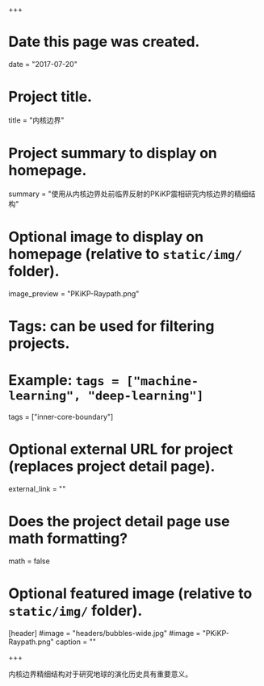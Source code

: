 +++
# Date this page was created.
date = "2017-07-20"

# Project title.
title = "内核边界"

# Project summary to display on homepage.
summary = "使用从内核边界处前临界反射的PKiKP震相研究内核边界的精细结构"

# Optional image to display on homepage (relative to `static/img/` folder).
image_preview = "PKiKP-Raypath.png"

# Tags: can be used for filtering projects.
# Example: `tags = ["machine-learning", "deep-learning"]`
tags = ["inner-core-boundary"]

# Optional external URL for project (replaces project detail page).
external_link = ""

# Does the project detail page use math formatting?
math = false

# Optional featured image (relative to `static/img/` folder).
[header]
#image = "headers/bubbles-wide.jpg"
#image = "PKiKP-Raypath.png"
caption = ""

+++

内核边界精细结构对于研究地球的演化历史具有重要意义。
